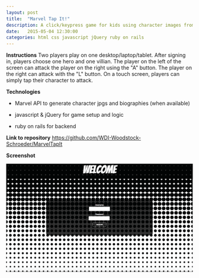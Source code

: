 ```yaml
---
layout: post
title:  "Marvel Tap It!"
description: A click/keypress game for kids using character images from the Marvel API
date:   2015-05-04 12:30:00
categories: html css javascript jQuery ruby on rails
---
```

**Instructions**
Two players play on one desktop/laptop/tablet. After signing in, players choose one hero and one villian. The player on the left of the screen can attack the player on the right using the "A" button. The player on the right can attack with the "L" button. On a touch screen, players can simply tap their character to attack.

**Technologies**

- Marvel API to generate character jpgs and biographies (when available)

- javascript & jQuery for game setup and logic

- ruby on rails for backend

**Link to repository**
<a href="https://github.com/WDI-Woodstock-Schroeder/MarvelTapIt" target="_blank">https://github.com/WDI-Woodstock-Schroeder/MarvelTapIt</a>

**Screenshot**

<img src="/images/mtiapp.gif" alt="Marve Tap It screenshot">
